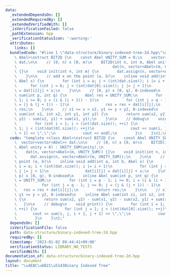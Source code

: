 ```yaml
---
data:
  _extendedDependsOn: []
  _extendedRequiredBy: []
  _extendedVerifiedWith: []
  _isVerificationFailed: false
  _pathExtension: hpp
  _verificationStatusIcon: ':warning:'
  attributes:
    links: []
  bundledCode: "#line 1 \"data-structure/binary-indexed-tree-2d.hpp\"\ntemplate <class\
    \ Abel>\nstruct BIT2D {\n    const Abel UNITY_SUM = 0;\n    vector<vector<Abel>>\
    \ dat;\n\n    // [0, n) x [0, m)\n    BIT2D(int n, int m, Abel unity = 0) : UNITY_SUM(unity),\n\
    \                                          dat(n, vector<Abel>(m, UNITY_SUM))\
    \ {}\n    void init(int n, int m) {\n        dat.assign(n, vector<Abel>(m, UNITY_SUM));\n\
    \    }\n\n    // add x on the point (a, b)\n    inline void add(int a, int b,\
    \ Abel x) {\n        for (int i = a; i < (int)dat.size(); i |= i + 1)\n      \
    \      for (int j = b; j < (int)dat[0].size(); j |= j + 1)\n                dat[i][j]\
    \ = dat[i][j] + x;\n    }\n\n    // [0, p) x [0, q), 0-indexed\n    inline Abel\
    \ sum(int p, int q) {\n        Abel res = UNITY_SUM;\n        for (int i = p -\
    \ 1; i >= 0; i = (i & (i + 1)) - 1)\n            for (int j = q - 1; j >= 0; j\
    \ = (j & (j + 1)) - 1)\n                res = res + dat[i][j];\n        return\
    \ res;\n    }\n\n    // x1 <= x < x2, y1 <= y < y2, 0-indexed\n    inline Abel\
    \ sum(int x1, int x2, int y1, int y2) {\n        return sum(x2, y2) - sum(x1,\
    \ y2) - sum(x2, y1) + sum(x1, y1);\n    }\n\n    // debug\n    void print() {\n\
    \        for (int i = 1; i < (int)dat.size(); ++i) {\n            for (int j =\
    \ 1; j < (int)dat[0].size(); ++j)\n                cout << sum(i, j, i + 1, j\
    \ + 1) << \",\";\n            cout << endl;\n        }\n    }\n};\n"
  code: "template <class Abel>\nstruct BIT2D {\n    const Abel UNITY_SUM = 0;\n  \
    \  vector<vector<Abel>> dat;\n\n    // [0, n) x [0, m)\n    BIT2D(int n, int m,\
    \ Abel unity = 0) : UNITY_SUM(unity),\n                                      \
    \    dat(n, vector<Abel>(m, UNITY_SUM)) {}\n    void init(int n, int m) {\n  \
    \      dat.assign(n, vector<Abel>(m, UNITY_SUM));\n    }\n\n    // add x on the\
    \ point (a, b)\n    inline void add(int a, int b, Abel x) {\n        for (int\
    \ i = a; i < (int)dat.size(); i |= i + 1)\n            for (int j = b; j < (int)dat[0].size();\
    \ j |= j + 1)\n                dat[i][j] = dat[i][j] + x;\n    }\n\n    // [0,\
    \ p) x [0, q), 0-indexed\n    inline Abel sum(int p, int q) {\n        Abel res\
    \ = UNITY_SUM;\n        for (int i = p - 1; i >= 0; i = (i & (i + 1)) - 1)\n \
    \           for (int j = q - 1; j >= 0; j = (j & (j + 1)) - 1)\n             \
    \   res = res + dat[i][j];\n        return res;\n    }\n\n    // x1 <= x < x2,\
    \ y1 <= y < y2, 0-indexed\n    inline Abel sum(int x1, int x2, int y1, int y2)\
    \ {\n        return sum(x2, y2) - sum(x1, y2) - sum(x2, y1) + sum(x1, y1);\n \
    \   }\n\n    // debug\n    void print() {\n        for (int i = 1; i < (int)dat.size();\
    \ ++i) {\n            for (int j = 1; j < (int)dat[0].size(); ++j)\n         \
    \       cout << sum(i, j, i + 1, j + 1) << \",\";\n            cout << endl;\n\
    \        }\n    }\n};"
  dependsOn: []
  isVerificationFile: false
  path: data-structure/binary-indexed-tree-2d.hpp
  requiredBy: []
  timestamp: '2023-01-02 09:44:41+09:00'
  verificationStatus: LIBRARY_NO_TESTS
  verifiedWith: []
documentation_of: data-structure/binary-indexed-tree-2d.hpp
layout: document
title: "\u4E8C\u6B21\u5143Binary Indexed Tree"
---
```


